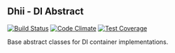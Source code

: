 ## Dhii - DI Abstract ##
[![Build Status](https://travis-ci.org/Dhii/di-abstract.svg?branch=master)](https://travis-ci.org/Dhii/di-abstract)
[![Code Climate](https://codeclimate.com/github/Dhii/di-abstract/badges/gpa.svg)](https://codeclimate.com/github/Dhii/di-abstract)
[![Test Coverage](https://codeclimate.com/github/Dhii/di-abstract/badges/coverage.svg)](https://codeclimate.com/github/Dhii/di-abstract/coverage)


Base abstract classes for DI container implementations.
